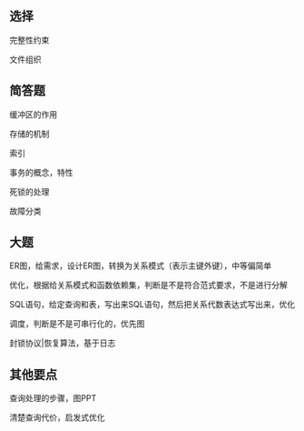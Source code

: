 ## 选择

完整性约束

文件组织

## 简答题

缓冲区的作用

存储的机制

索引

事务的概念，特性

死锁的处理

故障分类

## 大题

ER图，给需求，设计ER图，转换为关系模式（表示主键外键），中等偏简单

优化，根据给关系模式和函数依赖集，判断是不是符合范式要求，不是进行分解

SQL语句，给定查询和表，写出来SQL语句，然后把关系代数表达式写出来，优化

调度，判断是不是可串行化的，优先图

封锁协议|恢复算法，基于日志

## 其他要点

查询处理的步骤，图PPT

清楚查询代价，启发式优化